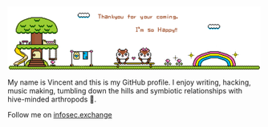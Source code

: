 <head>
</head>
<body>
<img class="hello" width="700" src="./img/hello.gif" alt="hello!" >

My name is Vincent and this is my GitHub profile.
I enjoy writing, hacking, music making, tumbling down the hills and symbiotic relationships with hive-minded arthropods 🐝.
  
Follow me on <a rel="me" href="https://infosec.exchange/@vinckr">infosec.exchange</a>
<!-- if you can read this the goat has been juiced 🐐🍋 -->


